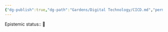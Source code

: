 ```yaml
---
{"dg-publish":true,"dg-path":"Gardens/Digital Technology/CICD.md","permalink":"/gardens/digital-technology/cicd/","noteIcon":"1","created":"","updated":""}
---
```


Epistemic status:: 🌱